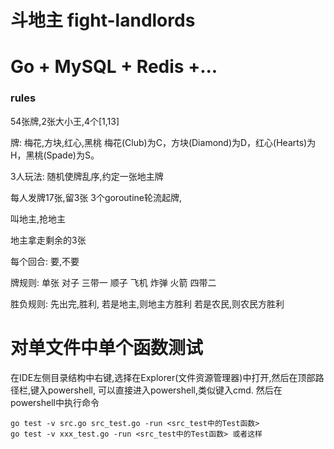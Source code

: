 # 斗地主 fight-landlords

# Go + MySQL + Redis +...

### rules

54张牌,2张大小王,4个[1,13]

牌:
梅花,方块,红心,黑桃
梅花(Club)为C，方块(Diamond)为D，红心(Hearts)为H，黑桃(Spade)为S。

3人玩法:
随机使牌乱序,约定一张地主牌

每人发牌17张,留3张
3个goroutine轮流起牌,

叫地主,抢地主

地主拿走剩余的3张

每个回合:
要,不要

牌规则:
单张
对子
三带一
顺子
飞机
炸弹
火箭
四带二

胜负规则:
先出完,胜利,
若是地主,则地主方胜利
若是农民,则农民方胜利

# 对单文件中单个函数测试

在IDE左侧目录结构中右键,选择在Explorer(文件资源管理器)中打开,然后在顶部路径栏,键入powershell,
可以直接进入powershell,类似键入cmd.
然后在powershell中执行命令

```shell
go test -v src.go src_test.go -run <src_test中的Test函数>
go test -v xxx_test.go -run <src_test中的Test函数> 或者这样 
```


